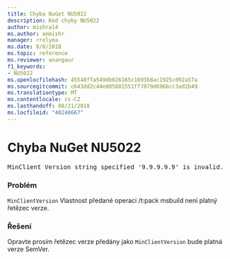 ```yaml
---
title: Chyba NuGet NU5022
description: Kód chyby NU5022
author: mishra14
ms.author: anmishr
manager: rrelyea
ms.date: 8/8/2018
ms.topic: reference
ms.reviewer: anangaur
f1_keywords:
- NU5022
ms.openlocfilehash: 45548ffa549db026165c1693b8ac1925c092a57a
ms.sourcegitcommit: c643dd2c44e085601551ff7079d696bcc3ad2b49
ms.translationtype: MT
ms.contentlocale: cs-CZ
ms.lasthandoff: 08/21/2018
ms.locfileid: "40248667"
---
```

# <a name="nuget-error-nu5022"></a>Chyba NuGet NU5022
<pre>MinClient Version string specified '9.9.9.9.9' is invalid.</pre>

### <a name="issue"></a>Problém

`MinClientVersion` Vlastnost předané operaci /t:pack msbuild není platný řetězec verze.


### <a name="solution"></a>Řešení

Opravte prosím řetězec verze předány jako `MinClientVersion` bude platná verze SemVer.


